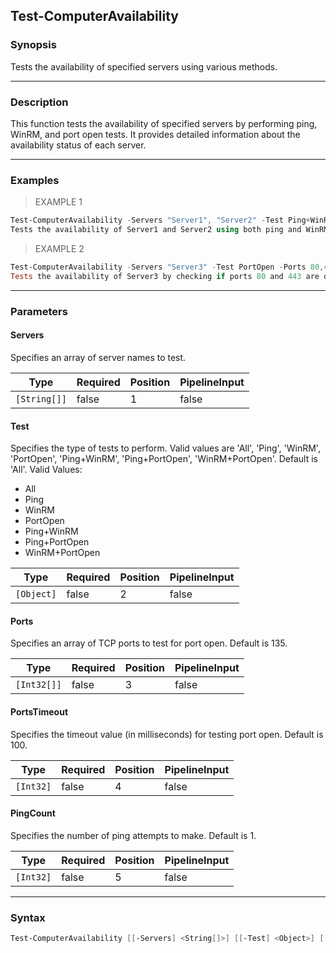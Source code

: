 Test-ComputerAvailability
-------------------------

### Synopsis
Tests the availability of specified servers using various methods.

---

### Description

This function tests the availability of specified servers by performing ping, WinRM, and port open tests. It provides detailed information about the availability status of each server.

---

### Examples
> EXAMPLE 1

```PowerShell
Test-ComputerAvailability -Servers "Server1", "Server2" -Test Ping+WinRM
Tests the availability of Server1 and Server2 using both ping and WinRM methods.
```
> EXAMPLE 2

```PowerShell
Test-ComputerAvailability -Servers "Server3" -Test PortOpen -Ports 80,443 -PortsTimeout 200
Tests the availability of Server3 by checking if ports 80 and 443 are open within a timeout of 200 milliseconds.
```

---

### Parameters
#### **Servers**
Specifies an array of server names to test.

|Type        |Required|Position|PipelineInput|
|------------|--------|--------|-------------|
|`[String[]]`|false   |1       |false        |

#### **Test**
Specifies the type of tests to perform. Valid values are 'All', 'Ping', 'WinRM', 'PortOpen', 'Ping+WinRM', 'Ping+PortOpen', 'WinRM+PortOpen'. Default is 'All'.
Valid Values:

* All
* Ping
* WinRM
* PortOpen
* Ping+WinRM
* Ping+PortOpen
* WinRM+PortOpen

|Type      |Required|Position|PipelineInput|
|----------|--------|--------|-------------|
|`[Object]`|false   |2       |false        |

#### **Ports**
Specifies an array of TCP ports to test for port open. Default is 135.

|Type       |Required|Position|PipelineInput|
|-----------|--------|--------|-------------|
|`[Int32[]]`|false   |3       |false        |

#### **PortsTimeout**
Specifies the timeout value (in milliseconds) for testing port open. Default is 100.

|Type     |Required|Position|PipelineInput|
|---------|--------|--------|-------------|
|`[Int32]`|false   |4       |false        |

#### **PingCount**
Specifies the number of ping attempts to make. Default is 1.

|Type     |Required|Position|PipelineInput|
|---------|--------|--------|-------------|
|`[Int32]`|false   |5       |false        |

---

### Syntax
```PowerShell
Test-ComputerAvailability [[-Servers] <String[]>] [[-Test] <Object>] [[-Ports] <Int32[]>] [[-PortsTimeout] <Int32>] [[-PingCount] <Int32>] [<CommonParameters>]
```
